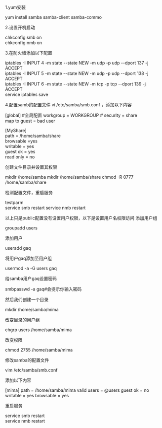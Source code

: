 1.yum安装

yum install samba samba-client samba-commo  

2.设置开机启动

 chkconfig smb on    
 chkconfig nmb on

3.在防火墙添加以下配置

 iptables -I INPUT 4 -m state --state NEW -m udp -p udp --dport 137 -j ACCEPT  
 iptables -I INPUT 5 -m state --state NEW -m udp -p udp --dport 138 -j ACCEPT  
 iptables -I INPUT 6 -m state --state NEW -m tcp -p tcp --dport 139 -j ACCEPT  
 service iptables save 

4.配置samb的配置文件 
vi /etc/samba/smb.conf ，添加以下内容

 [global]  #全局配置
workgroup = WORKGROUP  #
security = share  
map to guest = bad user  

[MyShare]  
path = /home/samba/share  
browsable =yes  
writable = yes  
guest ok = yes  
read only = no 

创建文件目录并设置其权限

mkdir /home/samba
mkdir /home/samba/share
chmod -R 0777 /home/samba/share  

检测配置文件，重启服务

testparm  
service smb restart
service nmb restart

以上只是public配置没有设置用户权限，以下是设置用户名权限访问 
添加用户组

groupadd users

添加用户

useradd gaq

将用户gaq添加至用户组

usermod -a -G users gaq

给samba用户gaq设置密码

smbpasswd -a gaq#会提示你输入密码

然后我们创建一个目录

mkdir /home/samba/mima

改变目录的用户组

chgrp users /home/samba/mima

改变权限

chmod 2755 /home/samba/mima

修改samba的配置文件

vim /etc/samba/smb.conf

添加以下内容

[mima]
path = /home/samba/mima
valid users = @users
guest ok = no
writable = yes
browsable = yes

重启服务

service smb restart  
service nmb restart  